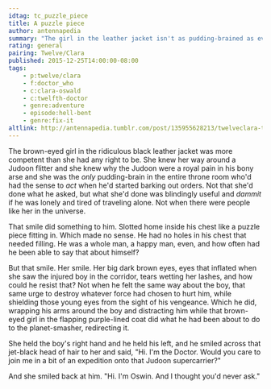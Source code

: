 ```yaml
---
idtag: tc_puzzle_piece
title: A puzzle piece
author: antennapedia
summary: "The girl in the leather jacket isn't as pudding-brained as everybody else."
rating: general
pairing: Twelve/Clara
published: 2015-12-25T14:00:00-08:00
tags:
    - p:twelve/clara
    - f:doctor_who
    - c:clara-oswald
    - c:twelfth-doctor
    - genre:adventure
    - episode:hell-bent
    - genre:fix-it
altlink: http://antennapedia.tumblr.com/post/135955628213/twelveclara-twelve-doesnt-remember-this-girl
---
```

The brown-eyed girl in the ridiculous black leather jacket was more competent than she had any right to be. She knew her way around a Judoon flitter and she knew why the Judoon were a royal pain in his bony arse and she was the *only* pudding-brain in the entire throne room who'd had the sense to *act* when he'd started barking out orders. Not that she'd done what he asked, but what she'd done was blindingly useful and *dammit* if he was lonely and tired of traveling alone. Not when there were people like her in the universe.

That smile did something to him. Slotted home inside his chest like a puzzle piece fitting in. Which made no sense. He had no holes in his chest that needed filling. He was a whole man, a happy man, even, and how often had he been able to say that about himself?

But that smile. Her smile. Her big dark brown eyes, eyes that inflated when she saw the injured boy in the corridor, tears wetting her lashes, and how could he resist that? Not when he felt the same way about the boy, that same urge to destroy whatever force had chosen to hurt him, while shielding those young eyes from the sight of his vengeance. Which he did, wrapping his arms around the boy and distracting him while that brown-eyed girl in the flapping purple-lined coat did what he had been about to do to the planet-smasher, redirecting it.

She held the boy's right hand and he held his left, and he smiled across that jet-black head of hair to her and said, "Hi. I'm the Doctor. Would you care to join me in a bit of an expedition onto that Judoon supercarrier?"

And she smiled back at him. "Hi. I'm Oswin. And I thought you'd never ask."
